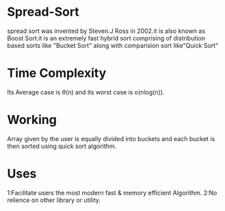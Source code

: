 # Spread-Sort
spread sort was invented by Steven.J Ross in 2002.it is also known as Boost Sort.it is an extremely fast hybrid sort comprising of distribution based sorts like "Bucket Sort" along with comparision sort like"Quick Sort"
# Time Complexity
Its Average case is θ(n) and its worst case is o(nlog(n)).
# Working
Array given by the user is equally divided into buckets and each bucket is then sorted using quick sort algorithm.
# Uses
1:Facilitate users the most modern fast & memory efficient Algorithm.
2:No relience on other library or utility.
